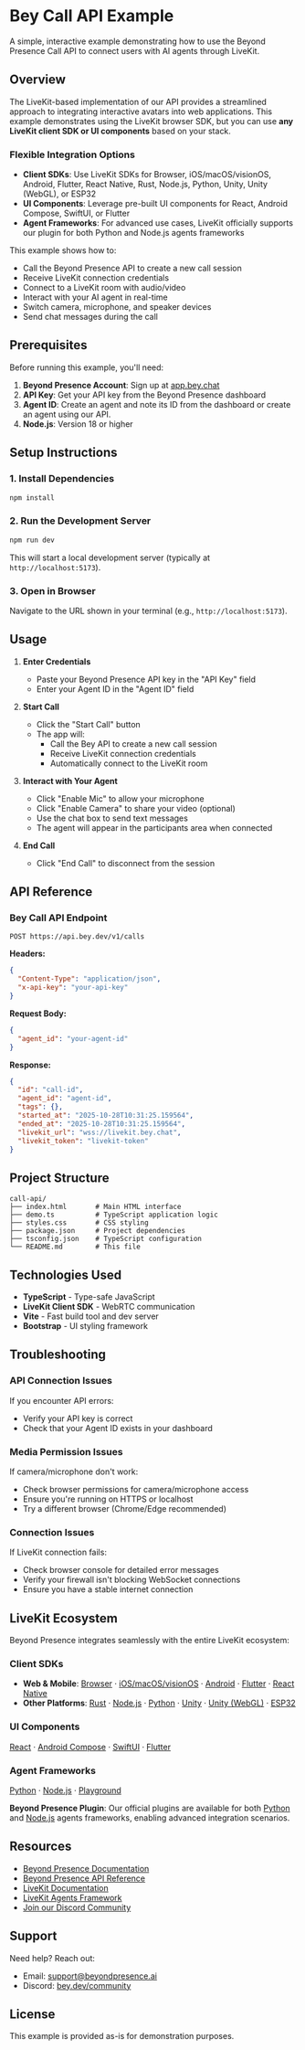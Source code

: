 # Bey Call API Example

A simple, interactive example demonstrating how to use the Beyond Presence Call API to connect users with AI agents through LiveKit.

## Overview

The LiveKit-based implementation of our API provides a streamlined approach to integrating interactive avatars into web applications. This example demonstrates using the LiveKit browser SDK, but you can use **any LiveKit client SDK or UI components** based on your stack.

### Flexible Integration Options

- **Client SDKs**: Use LiveKit SDKs for Browser, iOS/macOS/visionOS, Android, Flutter, React Native, Rust, Node.js, Python, Unity, Unity (WebGL), or ESP32
- **UI Components**: Leverage pre-built UI components for React, Android Compose, SwiftUI, or Flutter
- **Agent Frameworks**: For advanced use cases, LiveKit officially supports our plugin for both Python and Node.js agents frameworks

This example shows how to:
- Call the Beyond Presence API to create a new call session
- Receive LiveKit connection credentials
- Connect to a LiveKit room with audio/video
- Interact with your AI agent in real-time
- Switch camera, microphone, and speaker devices
- Send chat messages during the call

## Prerequisites

Before running this example, you'll need:

1. **Beyond Presence Account**: Sign up at [app.bey.chat](https://app.bey.chat)
2. **API Key**: Get your API key from the Beyond Presence dashboard
3. **Agent ID**: Create an agent and note its ID from the dashboard or create an agent using our API.
4. **Node.js**: Version 18 or higher

## Setup Instructions

### 1. Install Dependencies

```bash
npm install
```

### 2. Run the Development Server

```bash
npm run dev
```

This will start a local development server (typically at `http://localhost:5173`).

### 3. Open in Browser

Navigate to the URL shown in your terminal (e.g., `http://localhost:5173`).

## Usage

1. **Enter Credentials**
   - Paste your Beyond Presence API key in the "API Key" field
   - Enter your Agent ID in the "Agent ID" field

2. **Start Call**
   - Click the "Start Call" button
   - The app will:
     - Call the Bey API to create a new call session
     - Receive LiveKit connection credentials
     - Automatically connect to the LiveKit room

3. **Interact with Your Agent**
   - Click "Enable Mic" to allow your microphone
   - Click "Enable Camera" to share your video (optional)
   - Use the chat box to send text messages
   - The agent will appear in the participants area when connected

4. **End Call**
   - Click "End Call" to disconnect from the session

## API Reference

### Bey Call API Endpoint

```
POST https://api.bey.dev/v1/calls
```

**Headers:**
```json
{
  "Content-Type": "application/json",
  "x-api-key": "your-api-key"
}
```

**Request Body:**
```json
{
  "agent_id": "your-agent-id"
}
```

**Response:**
```json
{
  "id": "call-id",
  "agent_id": "agent-id",
  "tags": {},
  "started_at": "2025-10-28T10:31:25.159564",
  "ended_at": "2025-10-28T10:31:25.159564",
  "livekit_url": "wss://livekit.bey.chat",
  "livekit_token": "livekit-token"
}
```

## Project Structure

```
call-api/
├── index.html       # Main HTML interface
├── demo.ts          # TypeScript application logic
├── styles.css       # CSS styling
├── package.json     # Project dependencies
├── tsconfig.json    # TypeScript configuration
└── README.md        # This file
```


## Technologies Used

- **TypeScript** - Type-safe JavaScript
- **LiveKit Client SDK** - WebRTC communication
- **Vite** - Fast build tool and dev server
- **Bootstrap** - UI styling framework

## Troubleshooting

### API Connection Issues

If you encounter API errors:
- Verify your API key is correct
- Check that your Agent ID exists in your dashboard


### Media Permission Issues

If camera/microphone don't work:
- Check browser permissions for camera/microphone access
- Ensure you're running on HTTPS or localhost
- Try a different browser (Chrome/Edge recommended)

### Connection Issues

If LiveKit connection fails:
- Check browser console for detailed error messages
- Verify your firewall isn't blocking WebSocket connections
- Ensure you have a stable internet connection

## LiveKit Ecosystem

Beyond Presence integrates seamlessly with the entire LiveKit ecosystem:

### Client SDKs
- **Web & Mobile**: [Browser](https://docs.livekit.io/realtime/client/javascript/) · [iOS/macOS/visionOS](https://docs.livekit.io/realtime/client/ios/) · [Android](https://docs.livekit.io/realtime/client/android/) · [Flutter](https://docs.livekit.io/realtime/client/flutter/) · [React Native](https://docs.livekit.io/realtime/client/react-native/)
- **Other Platforms**: [Rust](https://docs.livekit.io/realtime/client/rust/) · [Node.js](https://docs.livekit.io/realtime/server/node/) · [Python](https://docs.livekit.io/realtime/server/python/) · [Unity](https://docs.livekit.io/realtime/client/unity/) · [Unity (WebGL)](https://docs.livekit.io/realtime/client/unity-web/) · [ESP32](https://github.com/livekit/client-sdk-rust/tree/main/examples/esp32)

### UI Components
[React](https://docs.livekit.io/realtime/client/react/) · [Android Compose](https://docs.livekit.io/realtime/client/android/) · [SwiftUI](https://docs.livekit.io/realtime/client/ios/) · [Flutter](https://docs.livekit.io/realtime/client/flutter/)

### Agent Frameworks
[Python](https://docs.livekit.io/agents/overview/) · [Node.js](https://docs.livekit.io/agents/nodejs/) · [Playground](https://agents-playground.livekit.io/)

**Beyond Presence Plugin**: Our official plugins are available for both [Python](https://docs.livekit.io/agents/models/avatar/plugins/bey/) and [Node.js](https://www.npmjs.com/package/@livekit/agents-plugin-bey) agents frameworks, enabling advanced integration scenarios.

## Resources

- [Beyond Presence Documentation](https://docs.bey.dev)
- [Beyond Presence API Reference](https://docs.bey.dev/api-reference)
- [LiveKit Documentation](https://docs.livekit.io)
- [LiveKit Agents Framework](https://docs.livekit.io/agents/)
- [Join our Discord Community](https://bey.dev/community)

## Support

Need help? Reach out:
- Email: support@beyondpresence.ai
- Discord: [bey.dev/community](https://bey.dev/community)

## License

This example is provided as-is for demonstration purposes.
